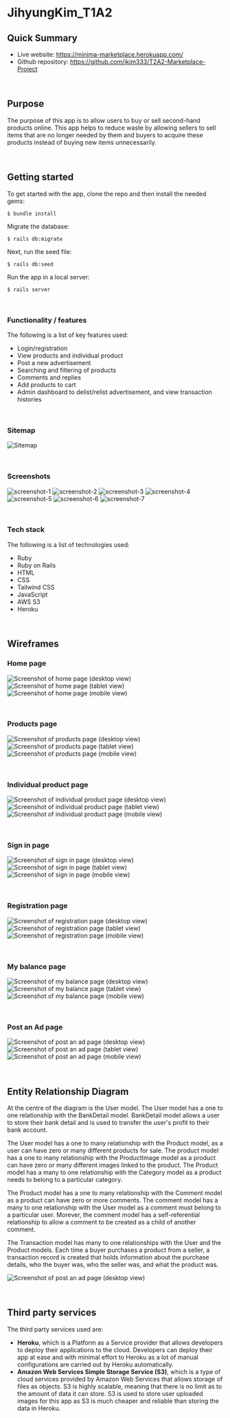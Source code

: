 # JihyungKim_T1A2

## Quick Summary

- Live website: https://minima-marketplace.herokuapp.com/
- Github repository: https://github.com/jkim333/T2A2-Marketplace-Project

<br/>

## Purpose

The purpose of this app is to allow users to buy or sell second-hand products online. This app helps to reduce waste by allowing sellers to sell items that are no longer needed by them and buyers to acquire these products instead of buying new items unnecessarily.

<br/>

## Getting started

To get started with the app, clone the repo and then install the needed gems:

```
$ bundle install
```

Migrate the database:

```
$ rails db:migrate
```

Next, run the seed file:

```
$ rails db:seed
```

Run the app in a local server:

```
$ rails server
```

<br/>

### **Functionality / features**

The following is a list of key features used:

- Login/registration
- View products and individual product
- Post a new advertisement
- Searching and filtering of products
- Comments and replies
- Add products to cart
- Admin dashboard to delist/relist advertisement, and view transaction histories

<br/>

### **Sitemap**

![Sitemap](./docs/sitemap.png)

<br/>

### **Screenshots**

![screenshot-1](./docs/screenshot-1.PNG)
![screenshot-2](./docs/screenshot-2.PNG)
![screenshot-3](./docs/screenshot-3.PNG)
![screenshot-4](./docs/screenshot-4.PNG)
![screenshot-5](./docs/screenshot-5.PNG)
![screenshot-6](./docs/screenshot-6.PNG)
![screenshot-7](./docs/screenshot-7.PNG)

<br/>

### **Tech stack**

The following is a list of technologies used:

- Ruby
- Ruby on Rails
- HTML
- CSS
- Tailwind CSS
- JavaScript
- AWS S3
- Heroku

<br/>

## Wireframes

### **Home page**

![Screenshot of home page (desktop view)](./docs/Home-desktop.png)
![Screenshot of home page (tablet view)](./docs/Home-tablet.png)
![Screenshot of home page (mobile view)](./docs/Home-mobile.png)

<br/>

### **Products page**

![Screenshot of products page (desktop view)](./docs/Products-desktop.png)
![Screenshot of products page (tablet view)](./docs/Products-tablet.png)
![Screenshot of products page (mobile view)](./docs/Products-mobile.png)

<br/>

### **Individual product page**

![Screenshot of individual product page (desktop view)](./docs/Individual-product-desktop.png)
![Screenshot of individual product page (tablet view)](./docs/Individual-product-tablet.png)
![Screenshot of individual product page (mobile view)](./docs/Individual-product-mobile.png)

<br/>

### **Sign in page**

![Screenshot of sign in page (desktop view)](./docs/Sign-in-desktop.png)
![Screenshot of sign in page (tablet view)](./docs/Sign-in-tablet.png)
![Screenshot of sign in page (mobile view)](./docs/Sign-in-mobile.png)

<br/>

### **Registration page**

![Screenshot of registration page (desktop view)](./docs/Register-desktop.png)
![Screenshot of registration page (tablet view)](./docs/Register-tablet.png)
![Screenshot of registration page (mobile view)](./docs/Register-mobile.png)

<br/>

### **My balance page**

![Screenshot of my balance page (desktop view)](./docs/My-balance-desktop.png)
![Screenshot of my balance page (tablet view)](./docs/My-balance-tablet.png)
![Screenshot of my balance page (mobile view)](./docs/My-balance-mobile.png)

<br/>

### **Post an Ad page**

![Screenshot of post an ad page (desktop view)](./docs/Post-an-Ad-desktop.png)
![Screenshot of post an ad page (tablet view)](./docs/Post-an-Ad-tablet.png)
![Screenshot of post an ad page (mobile view)](./docs/Post-an-Ad-mobile.png)

<br/>

## Entity Relationship Diagram

At the centre of the diagram is the User model. The User model has a one to one relationship with the BankDetail model. BankDetail model allows a user to store their bank detail and is used to transfer the user's profit to their bank account.

The User model has a one to many relationship with the Product model, as a user can have zero or many different products for sale. The product model has a one to many relationship with the ProductImage model as a product can have zero or many different images linked to the product. The Product model has a many to one relationship with the Category model as a product needs to belong to a particular category.

The Product model has a one to many relationship with the Comment model as a product can have zero or more comments. The comment model has a many to one relationship with the User model as a comment must belong to a particular user. Morever, the comment model has a self-referential relationship to allow a comment to be created as a child of another comment.

The Transaction model has many to one relationships with the User and the Product models. Each time a buyer purchases a product from a seller, a transaction record is created that holds information about the purchase details, who the buyer was, who the seller was, and what the product was.

![Screenshot of post an ad page (desktop view)](./docs/erd.png)

<br/>

## Third party services

The third party services used are:

- **Heroku**, which is a Platform as a Service provider that allows developers to deploy their applications to the cloud. Developers can deploy their app at ease and with minimal effort to Heroku as a lot of manual configurations are carried out by Heroku automatically.
- **Amazon Web Services Simple Storage Service (S3)**, which is a type of cloud services provided by Amazon Web Services that allows storage of files as objects. S3 is highly scalable, meaning that there is no limit as to the amount of data it can store. S3 is used to store user uploaded images for this app as S3 is much cheaper and reliable than storing the data in Heroku.
